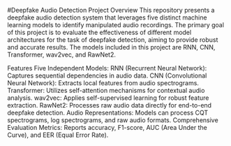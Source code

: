 #Deepfake Audio Detection Project
Overview
This repository presents a deepfake audio detection system that leverages five distinct machine learning models to identify manipulated audio recordings. The primary goal of this project is to evaluate the effectiveness of different model architectures for the task of deepfake detection, aiming to provide robust and accurate results. The models included in this project are RNN, CNN, Transformer, wav2vec, and RawNet2.

Features
Five Independent Models:
RNN (Recurrent Neural Network): Captures sequential dependencies in audio data.
CNN (Convolutional Neural Network): Extracts local features from audio spectrograms.
Transformer: Utilizes self-attention mechanisms for contextual audio analysis.
wav2vec: Applies self-supervised learning for robust feature extraction.
RawNet2: Processes raw audio data directly for end-to-end deepfake detection.
Audio Representations: Models can process CQT spectrograms, log spectrograms, and raw audio formats.
Comprehensive Evaluation Metrics: Reports accuracy, F1-score, AUC (Area Under the Curve), and EER (Equal Error Rate).








